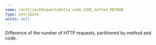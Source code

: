 ```yaml
---
name: restClientRequestsDelta_code_CODE_method_METHOD
type: attribute
units: null
---
```


Difference of the number of HTTP requests, partitioned by method and code.